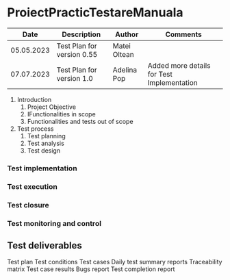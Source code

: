 # ProiectPracticTestareManuala

| Date  | Description  | Author | Comments | 
|---|---|---|---|
| 05.05.2023 | Test Plan for version 0.55 | Matei Oltean|   |
| 07.07.2023 | Test Plan for version 1.0 | Adelina Pop | Added more details for Test Implementation |

  1. Introduction
        1. Project Objective 
        2. IFunctionalities in scope
        3. Functionalities and tests out of scope
  2. Test process
      1.  Test planning
      2.  Test analysis
      3.  Test design
### Test implementation
### Test execution
### Test closure
### Test monitoring and control

## Test deliverables
Test plan
Test conditions
Test cases
Daily test summary reports
Traceability matrix
Test case results
Bugs report
Test completion report
